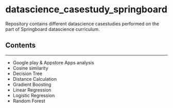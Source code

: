 # datascience_casestudy_springboard

Repository contains different datascience casestudies performed on the part of Springboard datascience curriculum.

## Contents
---------------------

 * Google play & Appstore Apps analysis
 * Cosine similarity
 * Decision Tree
 * Distance Calculation
 * Gradient Boosting
 * Linear Regression
 * Logistic Regression
 * Random Forest